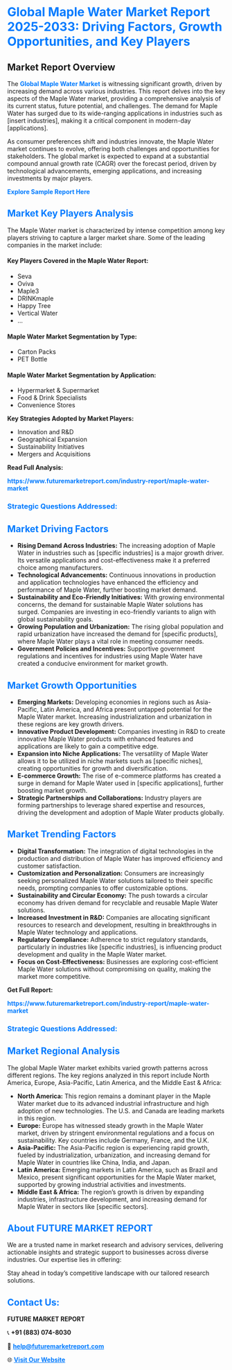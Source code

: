<h1 style="color: #007BFF;">Global Maple Water Market Report 2025-2033: Driving Factors, Growth Opportunities, and Key Players</h1>

<section id="overview">
<h2>Market Report Overview</h2>
<p>The <a href="https://www.futuremarketreport.com/industry-report/maple-water-market" style="color: #007BFF; text-decoration: none;"><strong>Global Maple Water Market</strong></a> is witnessing significant growth, driven by increasing demand across various industries. This report delves into the key aspects of the Maple Water market, providing a comprehensive analysis of its current status, future potential, and challenges. The demand for Maple Water has surged due to its wide-ranging applications in industries such as [insert industries], making it a critical component in modern-day [applications].</p>
<p>As consumer preferences shift and industries innovate, the Maple Water market continues to evolve, offering both challenges and opportunities for stakeholders. The global market is expected to expand at a substantial compound annual growth rate (CAGR) over the forecast period, driven by technological advancements, emerging applications, and increasing investments by major players.</p>
</section>

<section id="overview">
<p><a href="https://www.futuremarketreport.com/request-sample/reportId=102517" style="color: #007BFF; text-decoration: none;"><strong>Explore Sample Report Here</strong></a></p>
</section>

<section id="key-players">
<h2 style="color: #007BFF;">Market Key Players Analysis</h2>
<p>The Maple Water market is characterized by intense competition among key players striving to capture a larger market share. Some of the leading companies in the market include:</p>
<h4>Key Players Covered in the Maple Water Report:</h4>
<ul><li>Seva</li><li>Oviva</li><li>Maple3</li><li>DRINKmaple</li><li>Happy Tree</li><li>Vertical Water</li><li>...</li></ul>
<h4>Maple Water Market Segmentation by Type:</h4>
<ul><li>Carton Packs</li><li>PET Bottle</li></ul>

<h4>Maple Water Market Segmentation by Application:</h4>
<ul><li>Hypermarket &amp; Supermarket</li><li>Food &amp; Drink Specialists</li><li>Convenience Stores</li></ul>
<p><strong>Key Strategies Adopted by Market Players:</strong></p>
<ul>
<li>Innovation and R&D</li>
<li>Geographical Expansion</li>
<li>Sustainability Initiatives</li>
<li>Mergers and Acquisitions</li>
</ul>
</section>

<section>
<p><strong>Read Full Analysis: </strong></p><a href="https://www.futuremarketreport.com/industry-report/maple-water-market" style="color: #007BFF; text-decoration: none;"><strong>https://www.futuremarketreport.com/industry-report/maple-water-market</strong></a>
<h3 style="color: #007BFF;">Strategic Questions Addressed:</h3>
</section>

<section id="driving-factors">
<h2 style="color: #007BFF;">Market Driving Factors</h2>
<ul>
<li><strong>Rising Demand Across Industries:</strong> The increasing adoption of Maple Water in industries such as [specific industries] is a major growth driver. Its versatile applications and cost-effectiveness make it a preferred choice among manufacturers.</li>
<li><strong>Technological Advancements:</strong> Continuous innovations in production and application technologies have enhanced the efficiency and performance of Maple Water, further boosting market demand.</li>
<li><strong>Sustainability and Eco-Friendly Initiatives:</strong> With growing environmental concerns, the demand for sustainable Maple Water solutions has surged. Companies are investing in eco-friendly variants to align with global sustainability goals.</li>
<li><strong>Growing Population and Urbanization:</strong> The rising global population and rapid urbanization have increased the demand for [specific products], where Maple Water plays a vital role in meeting consumer needs.</li>
<li><strong>Government Policies and Incentives:</strong> Supportive government regulations and incentives for industries using Maple Water have created a conducive environment for market growth.</li>
</ul>
</section>

<section id="growth-opportunities">
<h2 style="color: #007BFF;">Market Growth Opportunities</h2>
<ul>
<li><strong>Emerging Markets:</strong> Developing economies in regions such as Asia-Pacific, Latin America, and Africa present untapped potential for the Maple Water market. Increasing industrialization and urbanization in these regions are key growth drivers.</li>
<li><strong>Innovative Product Development:</strong> Companies investing in R&D to create innovative Maple Water products with enhanced features and applications are likely to gain a competitive edge.</li>
<li><strong>Expansion into Niche Applications:</strong> The versatility of Maple Water allows it to be utilized in niche markets such as [specific niches], creating opportunities for growth and diversification.</li>
<li><strong>E-commerce Growth:</strong> The rise of e-commerce platforms has created a surge in demand for Maple Water used in [specific applications], further boosting market growth.</li>
<li><strong>Strategic Partnerships and Collaborations:</strong> Industry players are forming partnerships to leverage shared expertise and resources, driving the development and adoption of Maple Water products globally.</li>
</ul>
</section>

<section id="trending-factors">
<h2 style="color: #007BFF;">Market Trending Factors</h2>
<ul>
<li><strong>Digital Transformation:</strong> The integration of digital technologies in the production and distribution of Maple Water has improved efficiency and customer satisfaction.</li>
<li><strong>Customization and Personalization:</strong> Consumers are increasingly seeking personalized Maple Water solutions tailored to their specific needs, prompting companies to offer customizable options.</li>
<li><strong>Sustainability and Circular Economy:</strong> The push towards a circular economy has driven demand for recyclable and reusable Maple Water solutions.</li>
<li><strong>Increased Investment in R&D:</strong> Companies are allocating significant resources to research and development, resulting in breakthroughs in Maple Water technology and applications.</li>
<li><strong>Regulatory Compliance:</strong> Adherence to strict regulatory standards, particularly in industries like [specific industries], is influencing product development and quality in the Maple Water market.</li>
<li><strong>Focus on Cost-Effectiveness:</strong> Businesses are exploring cost-efficient Maple Water solutions without compromising on quality, making the market more competitive.</li>
</ul>
</section>

<section>
<p><strong>Get Full Report: </strong></p><a href="https://www.futuremarketreport.com/industry-report/maple-water-market" style="color: #007BFF; text-decoration: none;"><strong>https://www.futuremarketreport.com/industry-report/maple-water-market</strong></a>
<h3 style="color: #007BFF;">Strategic Questions Addressed:</h3>
</section>


<section id="regional-analysis">
<h2 style="color: #007BFF;">Market Regional Analysis</h2>
<p>The global Maple Water market exhibits varied growth patterns across different regions. The key regions analyzed in this report include North America, Europe, Asia-Pacific, Latin America, and the Middle East & Africa:</p>
<ul>
<li><strong>North America:</strong> This region remains a dominant player in the Maple Water market due to its advanced industrial infrastructure and high adoption of new technologies. The U.S. and Canada are leading markets in this region.</li>
<li><strong>Europe:</strong> Europe has witnessed steady growth in the Maple Water market, driven by stringent environmental regulations and a focus on sustainability. Key countries include Germany, France, and the U.K.</li>
<li><strong>Asia-Pacific:</strong> The Asia-Pacific region is experiencing rapid growth, fueled by industrialization, urbanization, and increasing demand for Maple Water in countries like China, India, and Japan.</li>
<li><strong>Latin America:</strong> Emerging markets in Latin America, such as Brazil and Mexico, present significant opportunities for the Maple Water market, supported by growing industrial activities and investments.</li>
<li><strong>Middle East & Africa:</strong> The region’s growth is driven by expanding industries, infrastructure development, and increasing demand for Maple Water in sectors like [specific sectors].</li>
</ul>
</section>

<footer>
<h2 style="color: #007BFF;">About FUTURE MARKET REPORT</h2>
<p>We are a trusted name in market research and advisory services, delivering actionable insights and strategic support to businesses across diverse industries. Our expertise lies in offering:</p>

<p>Stay ahead in today’s competitive landscape with our tailored research solutions.</p>

<h2 style="color: #007BFF;">Contact Us:</h2>
<p><strong>FUTURE MARKET REPORT</strong></p>
<p>📞 <strong>+91 (883) 074-8030</strong></p>
<p>📧 <strong><a href="mailto:help@futuremarketreport.com" style="color: #007BFF;">help@futuremarketreport.com</a></strong></p>
<p>🌐 <strong><a href="https://www.futuremarketreport.com/" style="color: #007BFF;">Visit Our Website</a></strong></p>
</footer>